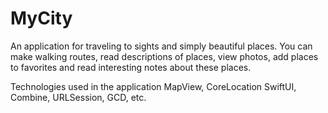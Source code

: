 # MyCity
An application for traveling to sights and simply beautiful places. You can make walking routes, read descriptions of places, view photos, add places to favorites and read interesting notes about these places. 

Technologies used in the application MapView, CoreLocation SwiftUI, Combine, URLSession, GCD, etc.
